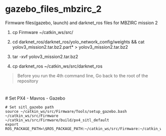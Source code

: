 # gazebo_files_mbzirc_2
Firmware files(gazebo, launch) and darknet_ros files for MBZIRC mission 2

1. cp Firmware ~/catkin_ws/src/

2. cd darknet_ros/darknet_ros/yolo_network_config/weights && cat yolov3_mission2.tar.bz2.part* > yolov3_mission2.tar.bz2

3. tar -xvf yolov3_mission2.tar.bz2

4. cp darknet_ros ~/catkin_ws/src/darknet_ros
> Before you run the 4th command line, Go back to the root of the repository

#

\# Set PX4 - Mavros - Gazebo

```
# Set sitl_gazebo path
source ~/catkin_ws/src/Firmware/Tools/setup_gazebo.bash ~/catkin_ws/src/Firmware ~/catkin_ws/src/Firmware/build/px4_sitl_default
export ROS_PACKAGE_PATH=\$ROS_PACKAGE_PATH:~/catkin_ws/src/Firmware:~/catkin_ws/src/Firmware/Tools/sitl_gazebo
```
